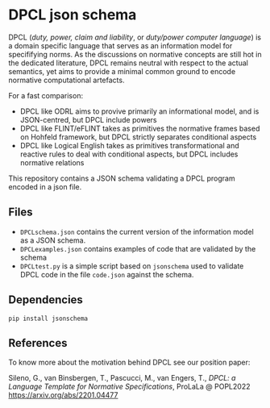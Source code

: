 # DPCL json schema

DPCL (*duty, power, claim and liability*, or *duty/power computer language*) is a domain specific language that serves as an information model for specififying norms. As the discussions on normative concepts are still hot in the dedicated literature, DPCL remains neutral with respect to the actual semantics, yet aims to provide a minimal common ground to encode normative computational artefacts.

For a fast comparison:
- DPCL like ODRL aims to provive primarily an informational model, and is JSON-centred, but DPCL include powers
- DPCL like FLINT/eFLINT takes as primitives the normative frames based on Hohfeld framework, but DPCL strictly separates conditional aspects
- DPCL like Logical English takes as primitives transformational and reactive rules to deal with conditional aspects, but DPCL includes normative relations

This repository contains a JSON schema validating a DPCL program encoded in a json file.

## Files

- `DPCLschema.json` contains the current version of the information model as a JSON schema.
- `DPCLexamples.json` contains examples of code that are validated by the schema
- `DPCLtest.py` is a simple script based on `jsonschema` used to validate DPCL code in the file `code.json` against the schema.

## Dependencies

```
pip install jsonschema
```

## References

To know more about the motivation behind DPCL see our position paper:

Sileno, G., van Binsbergen, T., Pascucci, M., van Engers, T., *DPCL: a Language Template for Normative Specifications*, ProLaLa @ POPL2022 
https://arxiv.org/abs/2201.04477
